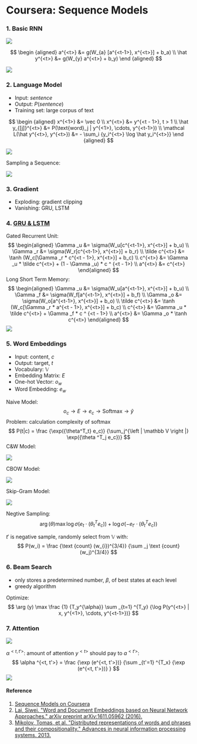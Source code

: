 # Coursera: Sequence Models

### 1. Basic RNN

![](../images/ee3baa059d65f93c4b0e6468c950c761.png)

$$
\begin {aligned}
a^{<t>} &= g(W_{a} [a^{<t-1>}, x^{<t>}] + b_a) \\
\hat y^{<t>} &= g(W_{y} a^{<t>} + b_y)
\end {aligned}
$$

![](../images/da76ec00bff4809ec07351c5780ff163.png)

### 2. Language Model

* Input: $sentence$
* Output: $P(sentence)$
* Training set: large corpus of text

$$
\begin {aligned}
x^{<1>} &= \vec 0 \\
x^{<t>} &= y^{<t - 1>}, t > 1 \\
\hat y_{[j]}^{<t>} &= P(\text{word}_j | y^{<1>}, \cdots, y^{<t-1>}) \\
\mathcal L(\hat y^{<t>}, y^{<t>}) &= - \sum_i {y_i^{<t>} \log \hat y_i^{<t>}}
\end {aligned}
$$

![](../images/b155aa7ae417f4238532bce795525df3.png)

Sampling a Sequence:

![](../images/8f9e5e5bc65cf25cef420bf73f62b531.png)

### 3. Gradient

* Exploding: gradient clipping
* Vanishing: GRU, LSTM

### 4. [GRU & LSTM](https://arxiv.org/pdf/1412.3555.pdf)

Gated Recurrent Unit:
$$
\begin{aligned}
\Gamma _u &= \sigma(W_u[c^{<t-1>}, x^{<t>}] + b_u) \\
\Gamma _r &= \sigma(W_r[c^{<t-1>}, x^{<t>}] + b_r) \\
\tilde c^{<t>} &= \tanh (W_c[\Gamma _r * c^{<t - 1>}, x^{<t>}] + b_c) \\
c^{<t>} &= \Gamma _u * \tilde c^{<t>} + (1 - \Gamma _u) * c ^ {<t - 1>} \\
a^{<t>} &= c^{<t>}
\end{aligned}
$$
Long Short Term Memory:
$$
\begin{aligned}
\Gamma _u &= \sigma(W_u[a^{<t-1>}, x^{<t>}] + b_u) \\
\Gamma _f &= \sigma(W_f[a^{<t-1>}, x^{<t>}] + b_f) \\
\Gamma _o &= \sigma(W_o[a^{<t-1>}, x^{<t>}] + b_o) \\
\tilde c^{<t>} &= \tanh (W_c[\Gamma _r * a^{<t - 1>}, x^{<t>}] + b_c) \\
c^{<t>} &= \Gamma _u * \tilde c^{<t>} + \Gamma _f * c ^ {<t - 1>} \\
a^{<t>} &= \Gamma _o * \tanh c^{<t>}
\end{aligned}
$$
![](../images/3003da7635dc96f71f8138402a9da192.png)

### 5. Word Embeddings 

* Input: content, $c$
* Output: target, $t$
* Vocabulary: $\mathbb V$
* Embedding Matrix: $E$
* One-hot Vector: $o_w$
* Word Embedding: $e_w$

Naive Model:
$$
o_c \rightarrow E \rightarrow e_c \rightarrow \text {Softmax} \rightarrow \hat y
$$
Problem: calculation complexity of softmax
$$
P(t|c) = \frac {\exp({\theta^T_t} e_c)} {\sum_j^{\left | \mathbb V \right |} \exp({\theta ^T_j e_c})}
$$
C&W Model:

![](../images/de39566561db1af40731ae8f13075715.png)

CBOW Model:

![](../images/76e007059cb94aa2cbc54a5c51a26eee.png)

Skip-Gram Model:

![](../images/21c76338ac616bd889c6cccc8d61c169.png)

Negtive Sampling:
$$
\arg(\theta) \max \log \sigma (e_t \cdot (\theta^T_t e_c)) + \log \sigma (- e_{t'} \cdot (\theta^T_t e_c))
$$

$t'$ is negative sample, randomly select from $\mathbb V$ with:
$$
P(w_i) = \frac {\text {count} (w_{i})^{3/4}} {\sum _j \text {count} (w_j)^{3/4}}
$$

### 6. Beam Search

* only stores a predetermined number, $\beta$, of best states at each level
* greedy algorithm

Optimize:
$$
\arg (y) \max \frac {1} {T_y^{\alpha}} \sum _{t=1} ^{T_y} {\log P(y^{<t>} | x, y^{<1>}, \cdots, y^{<t-1>})}
$$

### 7. Attention

![](../images/353ae1db77c905937be049a5292c40a9.png)

$\alpha ^{<t, t'>}$: amount of attention $y^{<t>}$ should pay to $a^{<t'>}$:
$$
\alpha ^{<t, t'>} = \frac {\exp (e^{<t, t'>})} {\sum _{t'=1} ^{T_x} {\exp (e^{<t, t'>})} }
$$
![](../images/75b2336af08c0f4237fb26c74f8d2b0a.png)

#### Reference

1. [Sequence Models on Coursera](https://www.coursera.org/learn/nlp-sequence-models)
2. [Lai, Siwei. "Word and Document Embeddings based on Neural Network Approaches." arXiv preprint arXiv:1611.05962 (2016).](https://arxiv.org/pdf/1611.05962.pdf)
3. [Mikolov, Tomas, et al. "Distributed representations of words and phrases and their compositionality." Advances in neural information processing systems. 2013.](http://papers.nips.cc/paper/5021-distributed-representations-of-words-and-phrases-and-their-compositionality.pdf)


